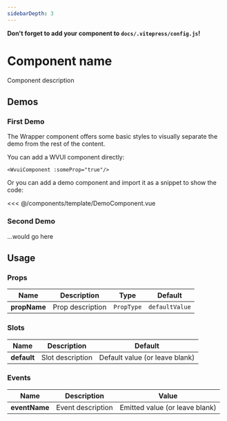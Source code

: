 ```yaml
---
sidebarDepth: 3
---
```


<script setup>
// Import components here.
import WvuiComponent from '../../../src/components/wvui-component/WvuiComponent.vue';
import Wrapper from '../../utils/Wrapper.vue';
import DemoComponent from './DemoComponent.vue';
</script>

**Don't forget to add your component to `docs/.vitepress/config.js`!**

# Component name

Component description

## Demos

### First Demo

The Wrapper component offers some basic styles to visually separate the demo
from the rest of the content.

You can add a WVUI component directly:
<Wrapper>
<WvuiComponent :someProp="true" />
</Wrapper>

```vue
<WvuiComponent :someProp="true"/>
```

Or you can add a demo component and import it as a snippet to show the code:
<Wrapper>
<DemoComponent />
</Wrapper>

<<< @/components/template/DemoComponent.vue

### Second Demo

...would go here

## Usage

### Props

| Name | Description | Type | Default |
| --- | --- | --- | --- |
| **propName** | Prop description | `PropType` | `defaultValue` |

### Slots

| Name | Description | Default |
| --- | --- | --- |
| **default** | Slot description | Default value (or leave blank) |

### Events

| Name | Description | Value |
| --- | --- | --- |
| **eventName** | Event description | Emitted value (or leave blank) |
